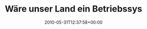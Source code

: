---
retweeted: false
source: <a href="http://twitter.com" rel="nofollow">Twitter Web Client</a>
entities:
  hashtags: []
  symbols: []
  user_mentions: []
  urls: []
display_text_range:
- '0'
- '100'
favorite_count: '0'
id_str: '15104671129'
truncated: false
retweet_count: '5'
id: '15104671129'
created_at: Mon May 31 12:37:58 +0000 2010
favorited: false
full_text: Wäre unser Land ein Betriebssystem, wäre es jetzt so langsam mal Zeit für
  eine frische Installation.
lang: de
tags:
- pesos:twitter
date: '2010-05-31T12:37:58+00:00'
src: https://twitter.com/bascht/status/15104671129
original_url: https://twitter.com/bascht/status/15104671129
type: twitter_tweet
text: Wäre unser Land ein Betriebssystem, wäre es jetzt so langsam mal Zeit für eine
  frische Installation.
title: Wäre unser Land ein Betriebssys

---